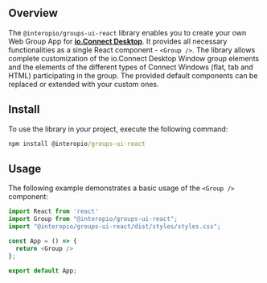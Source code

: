 ## Overview

The `@interopio/groups-ui-react` library enables you to create your own Web Group App for [**io.Connect Desktop**](https://interop.io//). It provides all necessary functionalities as a single React component - `<Group />`. The library allows complete customization of the io.Connect Desktop Window group elements and the elements of the different types of Connect Windows (flat, tab and HTML) participating in the group. The provided default components can be replaced or extended with your custom ones.

## Install

To use the library in your project, execute the following command:

```cmd
npm install @interopio/groups-ui-react
```

## Usage

The following example demonstrates a basic usage of the `<Group />` component:

```javascript
import React from 'react'
import Group from "@interopio/groups-ui-react";
import "@interopio/groups-ui-react/dist/styles/styles.css";

const App = () => {
  return <Group />
};

export default App;
```